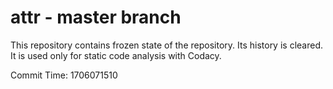 # attr - master branch

This repository contains frozen state of the repository.
Its history is cleared. It is used only for static code
analysis with Codacy.

Commit Time: 1706071510